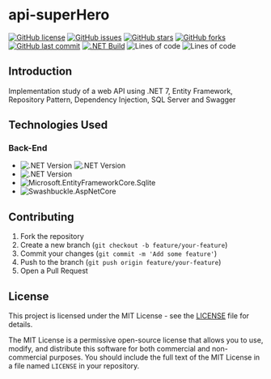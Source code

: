 # api-superHero

[![GitHub license](https://img.shields.io/github/license/ricardocardoso-dev/.net7-web-api-superHero?color=brightgreen)](https://github.com/ricardocardoso-dev/.net7-web-api-superHero/blob/main/LICENSE)
[![GitHub issues](https://img.shields.io/github/issues/ricardocardoso-dev/.net7-web-api-superHero?color=brightgreen)](https://github.com/ricardocardoso-dev/.net7-web-api-superHero/issues)
[![GitHub stars](https://img.shields.io/github/stars/ricardocardoso-dev/.net7-web-api-superHero?color=brightgreen)](https://github.com/ricardocardoso-dev/.net7-web-api-superHero/stargazers)
[![GitHub forks](https://img.shields.io/github/forks/ricardocardoso-dev/.net7-web-api-superHero?color=brightgreen)](https://github.com/ricardocardoso-dev/.net7-web-api-superHero/network)
[![GitHub last commit](https://img.shields.io/github/last-commit/ricardocardoso-dev/.net7-web-api-superHero?color=brightgreen)](https://github.com/ricardocardoso-dev/.net7-web-api-superHero/commits/main)
[![.NET Build](https://github.com/ricardocardoso-dev/.net7-web-api-superHero/actions/workflows/dotnet.yml/badge.svg)](https://github.com/ricardocardoso-dev/.net7-web-api-superHero/actions/workflows/dotnet.yml)
![Lines of code](https://tokei.rs/b1/github/ricardocardoso-dev/.net7-web-api-superHero?category=lines)
![Lines of code](https://tokei.rs/b1/github/ricardocardoso-dev/.net7-web-api-superHero?category=files)

## Introduction
Implementation study of a web API using .NET 7, Entity Framework, Repository Pattern, Dependency Injection, SQL Server and Swagger

## Technologies Used

<h3>Back-End</h3>  

- ![.NET Version](https://img.shields.io/badge/.NET-7.0-purple) ![.NET Version](https://img.shields.io/badge/C_Sharp-11.0-purple)
- ![.NET Version](https://img.shields.io/badge/EF_Core-7.0.3-purple)
- ![Microsoft.EntityFrameworkCore.Sqlite](https://img.shields.io/badge/EF_SqlServer-7.0.3-purple)
- ![Swashbuckle.AspNetCore](https://img.shields.io/badge/Swashbuckle_Swagger-6.4.0-purple)

## Contributing

1. Fork the repository
2. Create a new branch (`git checkout -b feature/your-feature`)
3. Commit your changes (`git commit -m 'Add some feature'`)
4. Push to the branch (`git push origin feature/your-feature`)
5. Open a Pull Request


## License

This project is licensed under the MIT License - see the [LICENSE](LICENSE) file for details.

The MIT License is a permissive open-source license that allows you to use, modify, and distribute this software for both commercial and non-commercial purposes. You should include the full text of the MIT License in a file named `LICENSE` in your repository.

